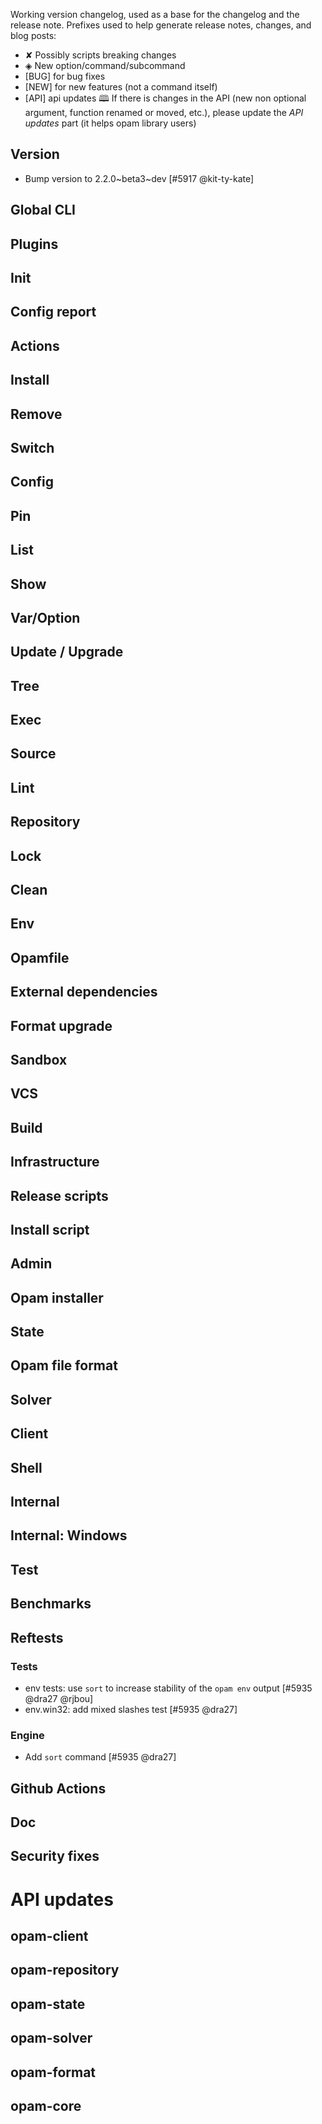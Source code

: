 Working version changelog, used as a base for the changelog and the release
note.
Prefixes used to help generate release notes, changes, and blog posts:
* ✘ Possibly scripts breaking changes
* ◈ New option/command/subcommand
* [BUG] for bug fixes
* [NEW] for new features (not a command itself)
* [API] api updates 🕮
If there is changes in the API (new non optional argument, function renamed or
moved, etc.), please update the _API updates_ part (it helps opam library
users)

## Version
  * Bump version to 2.2.0~beta3~dev [#5917 @kit-ty-kate]

## Global CLI

## Plugins

## Init

## Config report

## Actions

## Install

## Remove

## Switch

## Config

## Pin

## List

## Show

## Var/Option

## Update / Upgrade

## Tree

## Exec

## Source

## Lint

## Repository

## Lock

## Clean

## Env

## Opamfile

## External dependencies

## Format upgrade

## Sandbox

## VCS

## Build

## Infrastructure

## Release scripts

## Install script

## Admin

## Opam installer

## State

## Opam file format

## Solver

## Client

## Shell

## Internal

## Internal: Windows

## Test

## Benchmarks

## Reftests
### Tests
  * env tests: use `sort` to increase stability of the `opam env` output [#5935 @dra27 @rjbou]
  * env.win32: add mixed slashes test [#5935 @dra27]

### Engine
  * Add `sort` command [#5935 @dra27]

## Github Actions

## Doc

## Security fixes

# API updates
## opam-client

## opam-repository

## opam-state

## opam-solver

## opam-format

## opam-core
